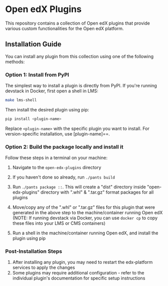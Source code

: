 # Open edX Plugins

This repository contains a collection of Open edX plugins that provide various custom functionalities for the Open edX platform.

## Installation Guide

You can install any plugin from this collection using one of the following methods:

### Option 1: Install from PyPI

The simplest way to install a plugin is directly from PyPI. If you're running devstack in Docker, first open a shell in LMS:

```bash
make lms-shell
```

Then install the desired plugin using pip:

```bash
pip install <plugin-name>
```

Replace `<plugin-name>` with the specific plugin you want to install. For version-specific installation, use [plugin-name]==<version>.

### Option 2: Build the package locally and install it

Follow these steps in a terminal on your machine:

1. Navigate to the `open-edx-plugins` directory
2. If you haven't done so already, run ``./pants build``
3. Run ``./pants package ::``. This will create a "dist" directory inside "open-edx-plugins" directory with ".whl" & ".tar.gz" format packages for all plugins

4. Move/copy any of the ".whl" or ".tar.gz" files for this plugin that were generated in the above step to the machine/container running Open edX (NOTE: If running devstack via Docker, you can use ``docker cp`` to copy these files into your LMS or CMS containers)

5. Run a shell in the machine/container running Open edX, and install the plugin using pip

### Post-Installation Steps

1. After installing any plugin, you may need to restart the edx-platform services to apply the changes
2. Some plugins may require additional configuration - refer to the individual plugin's documentation for specific setup instructions
